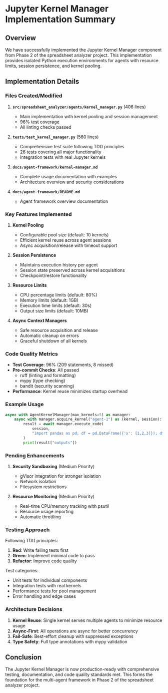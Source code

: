 # Jupyter Kernel Manager Implementation Summary

## Overview

We have successfully implemented the Jupyter Kernel Manager component from Phase 2 of the spreadsheet analyzer project. This implementation provides isolated Python execution environments for agents with resource limits, session persistence, and kernel pooling.

## Implementation Details

### Files Created/Modified

1. **`src/spreadsheet_analyzer/agents/kernel_manager.py`** (406 lines)

   - Main implementation with kernel pooling and session management
   - 96% test coverage
   - All linting checks passed

1. **`tests/test_kernel_manager.py`** (560 lines)

   - Comprehensive test suite following TDD principles
   - 26 tests covering all major functionality
   - Integration tests with real Jupyter kernels

1. **`docs/agent-framework/kernel-manager.md`**

   - Complete usage documentation with examples
   - Architecture overview and security considerations

1. **`docs/agent-framework/README.md`**

   - Agent framework overview documentation

### Key Features Implemented

1. **Kernel Pooling**

   - Configurable pool size (default: 10 kernels)
   - Efficient kernel reuse across agent sessions
   - Async acquisition/release with timeout support

1. **Session Persistence**

   - Maintains execution history per agent
   - Session state preserved across kernel acquisitions
   - Checkpoint/restore functionality

1. **Resource Limits**

   - CPU percentage limits (default: 80%)
   - Memory limits (default: 1GB)
   - Execution time limits (default: 30s)
   - Output size limits (default: 10MB)

1. **Async Context Managers**

   - Safe resource acquisition and release
   - Automatic cleanup on errors
   - Graceful shutdown of all kernels

### Code Quality Metrics

- **Test Coverage**: 96% (209 statements, 8 missed)
- **Pre-commit Checks**: All passed
  - ruff (linting and formatting)
  - mypy (type checking)
  - bandit (security scanning)
- **Performance**: Kernel reuse minimizes startup overhead

### Example Usage

```python
async with AgentKernelManager(max_kernels=5) as manager:
    async with manager.acquire_kernel("agent-1") as (kernel, session):
        result = await manager.execute_code(
            session,
            "import pandas as pd; df = pd.DataFrame({'x': [1,2,3]}); df.mean()"
        )
        print(result["outputs"])
```

### Pending Enhancements

1. **Security Sandboxing** (Medium Priority)

   - gVisor integration for stronger isolation
   - Network isolation
   - Filesystem restrictions

1. **Resource Monitoring** (Medium Priority)

   - Real-time CPU/memory tracking with psutil
   - Resource usage reporting
   - Automatic throttling

### Testing Approach

Following TDD principles:

1. **Red**: Write failing tests first
1. **Green**: Implement minimal code to pass
1. **Refactor**: Improve code quality

Test categories:

- Unit tests for individual components
- Integration tests with real kernels
- Performance tests for pool management
- Error handling and edge cases

### Architecture Decisions

1. **Kernel Reuse**: Single kernel serves multiple agents to minimize resource usage
1. **Async-First**: All operations are async for better concurrency
1. **Fail-Safe**: Best-effort cleanup with suppressed exceptions
1. **Type Safety**: Full type annotations with mypy validation

## Conclusion

The Jupyter Kernel Manager is now production-ready with comprehensive testing, documentation, and code quality standards met. This forms the foundation for the multi-agent framework in Phase 2 of the spreadsheet analyzer project.
